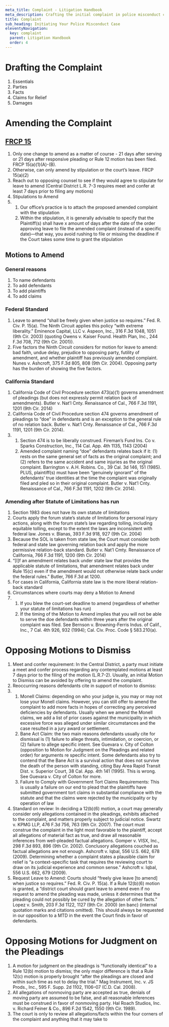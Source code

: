 ```yaml
---
meta_title: Complaint - Litigation Handbook
meta_description: Crafting the initial complaint in police misconduct cases.
title: Complaint
sub_heading: Initiating Your Police Misconduct Case
eleventyNavigation:
  key: complaint
  parent: Litigation Handbook
  order: 4
---
```


# Drafting the Complaint

1.  Essentials
2.  Parties
3.  Facts
4.  Claims for Relief
5.  Damages

# Amending the Complaint

## [FRCP 15](https://www.law.cornell.edu/rules/frcp/rule_15)

1.  Only one change to amend as a matter of course - 21 days after serving or 21 days after responsive pleading or Rule 12 motion has been filed. FRCP 15(a)(1)(A)-(B).
2.  Otherwise, can only amend by stipulation or the court’s leave. FRCP 15(a)(2)
3.  Reach out to opposing counsel to see if they would agree to stipulate for leave to amend (Central District L.R. 7-3 requires meet and confer at least 7 days prior to filing any motions)
4.  Stipulations to Amend
5.  1.  Our office’s practice is to attach the proposed amended complaint with the stipulation
    2.  Within the stipulation, it is generally advisable to specify that the Plaintiff(s) shall have x amount of days after the date of the order approving leave to file the amended complaint (instead of a specific date)—that way, you avoid rushing to file or missing the deadline if the Court takes some time to grant the stipulation

## Motions to Amend

### General reasons

1.  To name defendants
2.  To add defendants
3.  To add plaintiffs
4.  To add claims

### Federal Standard

1.  Leave to amend “shall be freely given when justice so requires.” Fed. R. Civ. P. 15(a). The Ninth Circuit applies this policy “with extreme liberality.” Eminence Capital, LLC v. Aspeon, Inc., 316 F.3d 1048, 1051 (9th Cir. 2003) (quoting Owens v. Kaiser Found. Health Plan, Inc., 244 F.3d 708, 712 (9th Cir. 2001)).
2.  Five factors the Ninth Circuit considers for motion for leave to amend: bad faith, undue delay, prejudice to opposing party, futility of amendment, and whether plaintiff has previously amended complaint. Nunes v. Ashcroft, 375 F.3d 805, 808 (9th Cir. 2004). Opposing party has the burden of showing the five factors.

### California Standard

1.  California Code of Civil Procedure section 473(a)(1) governs amendment of pleadings (but does not expressly permit relation back of amendments). Butler v. Nat’l Cnty. Renaissance of Cal., 766 F.3d 1191, 1201 (9th Cir. 2014)
2.  California Code of Civil Procedure section 474 governs amendment of pleadings to “doe” in defendants and is an exception to the general rule of no relation back. Butler v. Nat’l Cnty. Renaissance of Cal., 766 F.3d 1191, 1201 (9th Cir. 2014).
3.  1.  Section 474 is to be liberally construed. Fireman’s Fund Ins. Co v. Sparks Construction, Inc., 114 Cal. App. 4th 1135, 1143 (2004)
    2.  Amended complaint naming “doe” defendants relates back if it: (1) rests on the same general set of facts as the original complaint; and (2) refers to the same accident and same injuries as the original complaint. Barrington v. A.H. Robins. Co., 39 Cal. 3d 146, 151 (1985). PLUS, plaintiff(s) must have been “genuinely ignorant” of the defendants’ true identities at the time the complaint was originally filed and pled so in their original complaint. Butler v. Nat’l Cnty. Renaissance of Cal., 766 F.3d 1191, 1202 (9th Cir. 2014).

### Amending after Statute of Limitations has run

1.  Section 1983 does not have its own statute of limitations
2.  Courts apply the forum state’s statute of limitations for personal injury actions, along with the forum state’s law regarding tolling, including equitable tolling, except to the extent the laws are inconsistent with federal law. Jones v. Blanas, 393 F.3d 918, 927 (9th Cir. 2004)
3.  Because the SOL is taken from state law, the Court must consider both federal and state law governing relation back and apply the more permissive relation-back standard. Butler v. Nat’l Cmty. Renaissance of California, 766 F.3d 1191, 1200 (9th Cir. 2014)
4.  “[I]f an amendment relates back under state law that provides the applicable statute of limitations, that amendment relates back under Rule 15(c) even if the amendment would not otherwise relate back under the federal rules.” Butler, 766 F.3d at 1200.
5.  For cases in California, California state law is the more liberal relation-back standard
6.  Circumstances where courts may deny a Motion to Amend
7.  1.  If you blew the court-set deadline to amend (regardless of whether your statute of limitations has run)
    2.  If the timing of the Motion to Amend implies that you will not be able to serve the doe defendants within three years after the original complaint was filed. See Bernson v. Browning-Ferris Indus. of Calif., Inc., 7 Cal. 4th 926, 932 (1994); Cal. Civ. Proc. Code § 583.210(a).

# Opposing Motions to Dismiss

1.  Meet and confer requirement: In the Central District, a party must initiate a meet and confer process regarding any contemplated motions at least 7 days prior to the filing of the motion (L.R.7-2). Usually, an initial Motion to Dismiss can be avoided by offering to amend the complaint.
2.  Reoccurring reasons defendants cite in support of motion to dismiss:
3.  1.  Monell Claims: depending on who your judge is, you may or may not lose your Monell claims. However, you can still offer to amend the complaint to add more facts in hopes of correcting any perceived deficiencies by defendants. Usually when we amend the Monell claims, we add a list of prior cases against the municipality in which excessive force was alleged under similar circumstances and the case resulted in a jury award or settlement.
    2.  Bane Act Claim: the two main reasons defendants usually cite for dismissal is (1) failure to allege threats, intimidation, or coercion, or (2) failure to allege specific intent. See  Guevara v. City of Colton (opposition to Motion for Judgment on the Pleadings and related order) for arguments re specific intent. Some defendants also try to contend that the Bane Act is a survival action that does not survive the death of the person with standing, citing Bay Area Rapid Transit Dist. v. Superior Court, 38 Cal. App. 4th 141 (1995). This is wrong. See Guevara v. City of Colton for more.
    3.  Failure to Comply with Government Tort Claims Requirements: This is usually a failure on our end to plead that the plaintiffs have submitted government tort claims in substantial compliance with the statute and that the claims were rejected by the municipality or by operation of law
4.  Standard on review: In deciding a 12(b)(6) motion, a court may generally consider only allegations contained in the pleadings, exhibits attached to the complaint, and matters properly subject to judicial notice. Swartz v. KPMG LLP, 476 F.3d 756, 763 (9th Cir. 2007). The court must construe the complaint in the light most favorable to the plaintiff, accept all allegations of material fact as true, and draw all reasonable inferences from well-pleaded factual allegations. Gomper v. VISX, Inc., 298 F.3d 893, 896 (9th Cir. 2002). Conclusory allegations couched as factual allegations are not enough. Ashcroft v. Iqbal, 556 U.S. 662, 678 (2009). Determining whether a complaint states a plausible claim for relief is “a context-specific task that requires the reviewing court to draw on its judicial experience and common sense.” Ashcroft v. Iqbal, 556 U.S. 662, 679 (2009).
5.  Request Leave to Amend: Courts should “freely give leave [to amend] when justice so requires.” Fed. R. Civ. P. 15(a). If a Rule 12(b)(6) motion is granted, a “district court should grant leave to amend even if no request to amend the pleading was made, unless it determines that the pleading could not possibly be cured by the allegation of other facts.” Lopez v. Smith, 203 F.3d 1122, 1127 (9th Cir. 2000) (en banc) (internal quotation marks and citations omitted). This should always be requested in our opposition to a MTD in the event the Court finds in favor of defendants.

# Opposing Motions for Judgment on the Pleadings

1.  A motion for judgment on the pleadings is “functionally identical” to a Rule 12(b) motion to dismiss; the only major difference is that a Rule 12(c) motion is properly brought “after the pleadings are closed and within such time as not to delay the trial.” Mag Instrument, Inc. v. JS Prods., Inc., 595 F. Supp. 2d 1102, 1106–07 (C.D. Cal. 2008).
2.  All allegations of nonmoving party are accepted as true, denials of moving party are assumed to be false, and all reasonable inferences must be construed in favor of nonmoving party. Hal Roach Studios, Inc. v. Richard Feiner & Co., 896 F.2d 1542, 1550 (9th Cir. 1989).
3.  The court is only to review all allegations/facts within the four corners of the complaint and anything that it may take to